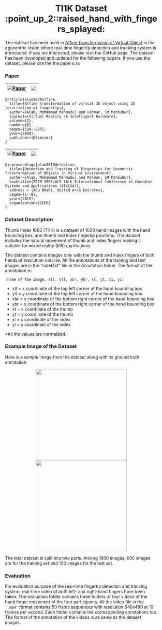 <h1 align="center">TI1K Dataset :point_up_2::raised_hand_with_fingers_splayed:</h1>

The dataset has been used in [Affine Transformation of Virtual Object](https://github.com/MahmudulAlam/Fingertip-Mixed-Reality) in the egocentric vision where real-time fingertip detection and tracking system is introduced. If you are interested, please visit the GitHub page. The dataset has been developed and updated for the following papers. If you use the dataset, please cite the the papers as

### Paper 

| [![Paper](https://img.shields.io/badge/paper-ScienceDirect-f2862e.svg?longCache=true&style=flat)](https://doi.org/10.1016/j.vrih.2020.10.001) 	|   ![](https://img.shields.io/badge/-v2.0-brightgreen)	|
|:-:	|:-:	|

```
@article{alam2020affine,
  title={Affine transformation of virtual 3D object using 2D localization of fingertips},
  author={Alam, Mohammad Mahmudul and Rahman, SM Mahbubur},
  journal={Virtual Reality \& Intelligent Hardware},
  volume={2},
  number={6},
  pages={534--555},
  year={2020},
  publisher={Elsevier}
}
```

|  [![Paper](https://img.shields.io/badge/paper-IeeeXplore-blue.svg?longCache=true&style=flat)](https://ieeexplore.ieee.org/abstract/document/9035256) 	|  ![](https://img.shields.io/badge/-v1.0-brightgreen) 	|
|:-:	|:-:	|

```
@inproceedings{alam2019detection,
  title={Detection and Tracking of Fingertips for Geometric Transformation of Objects in Virtual Environment},
  author={Alam, Mohammad Mahmudul and Rahman, SM Mahbubur},
  booktitle={2019 IEEE/ACS 16th International Conference on Computer Systems and Applications (AICCSA)},
  address = {Abu Dhabi, United Arab Emirates},
  pages={1--8},
  year={2019},
  organization={IEEE}
}
```

### Dataset Description
Thumb Index 1000 (TI1K) is a dataset of 1000 hand images with the hand bounding box, and thumb and index fingertip positions. 
The dataset includes the natural movement of thumb and index fingers making it suitable for mixed reality (MR) applications. 

The dataset contains images only with the thumb and index fingers of both hands of resolution ```640x480```. All the annotations of the
training and test images are in the "label.txt" file in the Annotation folder. The format of the annotation is: 

```[name of the image, xtl, ytl, xbr, ybr, xt, yt, xi, yi]```

* xtl = x coordinate of the top left corner of the hand bounding box 
* ytl = y coordinate of the top left corner of the hand bounding box 
* xbr = x coordinate of the bottom right corner of the hand bounding box
* ybr = y coordinate of the bottom right corner of the hand bounding box
* xt = x coordinate of the thumb 
* yt = y coordinate of the thumb 
* xi = x coordinate of the index 
* yi = y coordinate of the index 

*All the values are normalized. 

### Example Image of the Dataset
Here is a sample image from the dataset along with its ground truth annotation:
<p align="center">
  <img src="https://user-images.githubusercontent.com/37298971/54509941-974e4080-4975-11e9-8da6-946d1ce23b29.jpg" width="300">
  <img src="https://user-images.githubusercontent.com/37298971/54509952-a33a0280-4975-11e9-8a3f-c0fb771f5791.jpg" width="300">
</p>

The total dataset is split into two parts. Among 1000 images, 900 images are for the training set and 100 images for the test set.  

### Evaluation 
For evaluation purpose of the real-time fingertip detection and tracking system, real-time video of both left- and right-hand fingers have been taken. The evaluation folder contains three folders of four videos of the hand finger movement of the four participants. All the video file in the ```'.mp4'``` format contains 50 frame sequences with resolution 640x480 at 10 frames per second. Each folder contains the corresponding annotations too. The format of the annotation of the videos is as same as the dataset images.
